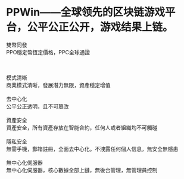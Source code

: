 # PPWin——全球领先的区块链游戏平台，公平公正公开，游戏结果上链。

雙幣同發
<br>
PPO穩定幣恆定價格，PPC全球通證

<br>
<br>
模式清晰
<br>
商業模式清晰，發展潛力無限，資產穩定增值

<br>
<br>
去中心化
<br>
公平公正透明，且不可篡改

<br>
<br>
資產安全
<br>
資產安全，所有資產存放在智能合約，任何人或者組織均不可觸碰

<br>
<br>
隱私安全
<br>
無需手機，郵箱註冊，全面去中心化。不洩露任何個人信息，無安全無隱患

<br>
<br>
無中心化伺服器
<br>
無中心化伺服器，核心數據全部上鏈，無後台管理，無管理員控制
